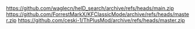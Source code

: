 https://github.com/waglecn/helD_search/archive/refs/heads/main.zip
https://github.com/ForrestMarkX/KFClassicMode/archive/refs/heads/master.zip
https://github.com/ceski-1/ThPlusMod/archive/refs/heads/master.zip
